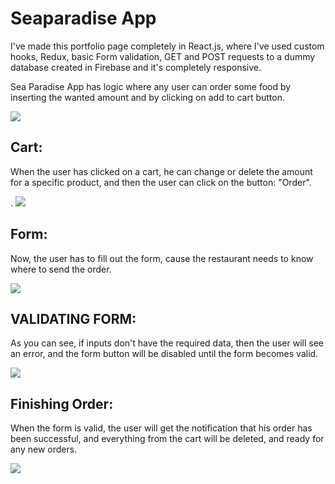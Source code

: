 # Seaparadise App

<p>I've made this portfolio page completely in React.js, where I've used custom hooks, Redux, basic Form validation, GET and POST requests to a
dummy database created in Firebase and it's completely responsive.</p>


<p>Sea Paradise App has logic where any user can order some food by inserting the wanted amount and by clicking on add to cart button.</p>

<img src="https://res.cloudinary.com/dtbzkm9ef/image/upload/v1644173812/github%20ReadMe/Capture_otebsd.png">

<h2>Cart: </h2>
<p>When the user has clicked on a cart, he can change or delete the amount for a specific product, and then the user can click on the button: "Order".</p>.

<img src="https://res.cloudinary.com/dtbzkm9ef/image/upload/v1644174323/github%20ReadMe/Capture2_mqvpch.png">

<h2>Form:</h2>
<p>Now, the user has to fill out the form, cause the restaurant needs to know where to send the order.  </p>

<img src="https://res.cloudinary.com/dtbzkm9ef/image/upload/v1644174544/github%20ReadMe/Capture_d7dktk.png">

<h2>VALIDATING FORM:</h2>
<p>As you can see, if inputs don't have the required data, then the user will see an error, and the form button will be disabled until the form becomes valid.</p>
<img src="https://res.cloudinary.com/dtbzkm9ef/image/upload/v1644175460/github%20ReadMe/Capture3_f60bal.png">

<h2>Finishing Order:</h2>
<p>When the form is valid, the user will get the notification that his order has been successful, and everything from the cart will be deleted, and ready for any new orders.</p>
<img src="https://res.cloudinary.com/dtbzkm9ef/image/upload/v1644175733/github%20ReadMe/Capture4_m2ctez.png">
